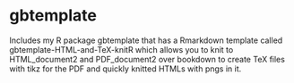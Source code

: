 # gbtemplate
Includes my R package gbtemplate that has a Rmarkdown template called gbtemplate-HTML-and-TeX-knitR which allows you to knit to HTML_document2 and PDF_document2 over bookdown to create TeX files with tikz for the PDF and quickly knitted HTMLs with pngs in it. 
